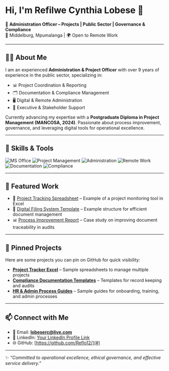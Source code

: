 # Hi, I'm Refilwe Cynthia Lobese 👋

💼 **Administration Officer – Projects | Public Sector | Governance & Compliance**  
📍 Middelburg, Mpumalanga | 🌍 Open to Remote Work  

---

## 👩‍💼 About Me
I am an experienced **Administration & Project Officer** with over 9 years of experience in the public sector, specializing in:  
- 📊 Project Coordination & Reporting  
- 🗂️ Documentation & Compliance Management  
- 🖥️ Digital & Remote Administration  
- 👥 Executive & Stakeholder Support  

Currently advancing my expertise with a **Postgraduate Diploma in Project Management (MANCOSA, 2024)**. Passionate about process improvement, governance, and leveraging digital tools for operational excellence.

---

## 🔧 Skills & Tools
![MS Office](https://img.shields.io/badge/MS_Office-Excel%2C%20Word%2C%20PowerPoint-blue) 
![Project Management](https://img.shields.io/badge/Project_Management-In_Progress-yellow) 
![Administration](https://img.shields.io/badge/Administration-Expert-green) 
![Remote Work](https://img.shields.io/badge/Remote_Work-Ready-lightgrey) 
![Documentation](https://img.shields.io/badge/Documentation-Expert-orange) 
![Compliance](https://img.shields.io/badge/Compliance-Advanced-red)

---

## 📂 Featured Work
- 📝 [Project Tracking Spreadsheet](#) – Example of a project monitoring tool in Excel  
- 📑 [Digital Filing System Template](#) – Example structure for efficient document management  
- 📊 [Process Improvement Report](#) – Case study on improving document traceability in audits  

---

## 📌 Pinned Projects
Here are some projects you can pin on GitHub for quick visibility:  
- **[Project Tracker Excel](#)** – Sample spreadsheets to manage multiple projects  
- **[Compliance Documentation Templates](#)** – Templates for record keeping and audits  
- **[HR & Admin Process Guides](#)** – Sample guides for onboarding, training, and admin processes  

---

## 📫 Connect with Me
- 📧 Email: **lobeserc@live.com**  
- 💼 LinkedIn: [Your LinkedIn Profile Link](#)  
- 🌐 GitHub: [https://github.com/Reflo12/](#)  

---

✨ *“Committed to operational excellence, ethical governance, and effective service delivery.”*
